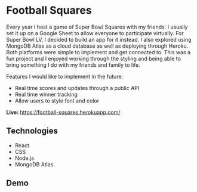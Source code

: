 # Football Squares

Every year I host a game of Super Bowl Squares with my friends. I usually set it up on a Google Sheet to allow everyone to participate virtually. For Super Bowl LV, I decided to build an app for it instead. I also explored using MongoDB Atlas as a cloud database as well as deploying through Heroku. Both platforms were simple to implement and get connected to. This was a fun project and I enjoyed working through the styling and being able to bring something I do with my friends and family to life.

Features I would like to implement in the future:
  * Real time scores and updates through a public API
  * Real time winner tracking
  * Allow users to style font and color

**Live:** https://football-squares.herokuapp.com/

## Technologies
 * React
 * CSS
 * Node.js
 * MongoDB Atlas


## Demo
